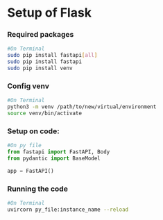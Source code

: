 # Setup of Flask

### Required packages
```bash
#On Terminal
sudo pip install fastapi[all] 
sudo pip install fastapi
sudo pip install venv
```

### Config venv
```bash
#On Terminal
python3 -m venv /path/to/new/virtual/environment
source venv/bin/activate
```

### Setup on code:
```py
#On py file
from fastapi import FastAPI, Body
from pydantic import BaseModel

app = FastAPI()
```

### Running the code
```bash
#On Terminal
uvircorn py_file:instance_name --reload
```
